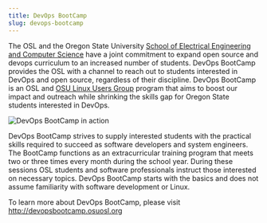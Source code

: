 ```yaml
---
title: DevOps BootCamp
slug: devops-bootcamp
---
```


The OSL and the Oregon State University
[School of Electrical Engineering and Computer Science](http://eecs.oregonstate.edu) have a joint commitment
to expand open source and devops curriculum to an increased number of students.
DevOps BootCamp provides the OSL with a channel to reach out to students
interested in DevOps and open source, regardless of their discipline. DevOps
BootCamp is an OSL and [OSU Linux Users Group](http://lug.oregonstate.edu) program that aims to boost our
impact and outreach while shrinking the skills gap for Oregon State students
interested in DevOps.

![DevOps BootCamp in action](/images/dobc2.jpg#right-bootcamp)

DevOps BootCamp strives to supply interested students with the practical skills
required to succeed as software developers and system engineers. The BootCamp
functions as an extracurricular training program that meets two or three times
every month during the school year. During these sessions OSL students and
software professionals instruct those interested on necessary topics. DevOps
BootCamp starts with the basics and does not assume familiarity with software
development or Linux.

To learn more about DevOps BootCamp, please visit
http://devopsbootcamp.osuosl.org
